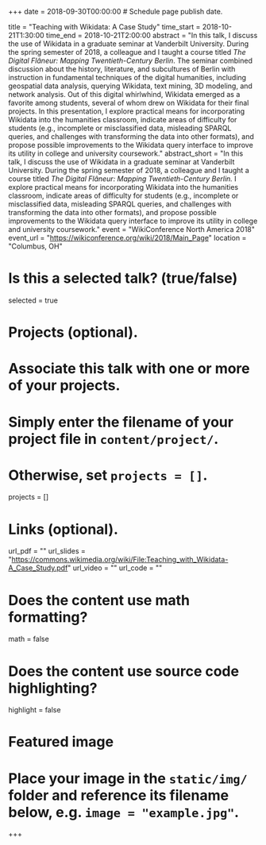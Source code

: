 +++
date = 2018-09-30T00:00:00  # Schedule page publish date.

title = "Teaching with Wikidata: A Case Study"
time_start = 2018-10-21T1:30:00
time_end = 2018-10-21T2:00:00
abstract = "In this talk, I discuss the use of Wikidata in a graduate seminar at Vanderbilt University. During the spring semester of 2018, a colleague and I taught a course titled *The Digital Flâneur: Mapping Twentieth-Century Berlin*. The seminar combined discussion about the history, literature, and subcultures of Berlin with instruction in fundamental techniques of the digital humanities, including geospatial data analysis, querying Wikidata, text mining, 3D modeling, and network analysis. Out of this digital whirlwhind, Wikidata emerged as a favorite among students, several of whom drew on Wikidata for their final projects. In this presentation, I explore practical means for incorporating Wikidata into the humanities classroom, indicate areas of difficulty for students (e.g., incomplete or misclassified data, misleading SPARQL queries, and challenges with transforming the data into other formats), and propose possible improvements to the Wikidata query interface to improve its utility in college and university coursework."
abstract_short = "In this talk, I discuss the use of Wikidata in a graduate seminar at Vanderbilt University. During the spring semester of 2018, a colleague and I taught a course titled *The Digital Flâneur: Mapping Twentieth-Century Berlin.* I explore practical means for incorporating Wikidata into the humanities classroom, indicate areas of difficulty for students (e.g., incomplete or misclassified data, misleading SPARQL queries, and challenges with transforming the data into other formats), and propose possible improvements to the Wikidata query interface to improve its utility in college and university coursework."
event = "WikiConference North America 2018"
event_url = "https://wikiconference.org/wiki/2018/Main_Page"
location = "Columbus, OH"

# Is this a selected talk? (true/false)
selected = true

# Projects (optional).
#   Associate this talk with one or more of your projects.
#   Simply enter the filename of your project file in `content/project/`.
#   Otherwise, set `projects = []`.
projects = []

# Links (optional).
url_pdf = ""
url_slides = "https://commons.wikimedia.org/wiki/File:Teaching_with_Wikidata-A_Case_Study.pdf"
url_video = ""
url_code = ""

# Does the content use math formatting?
math = false

# Does the content use source code highlighting?
highlight = false

# Featured image
# Place your image in the `static/img/` folder and reference its filename below, e.g. `image = "example.jpg"`.

+++

